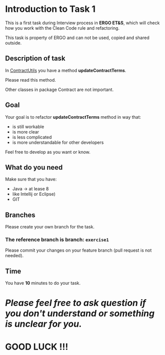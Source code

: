# Introduction to Task 1
This is a first task during Interview process in **ERGO ET&S**, which will check how you work with the Clean Code rule and refactoring. 

This task is property of ERGO and can not be used, copied and shared outside.
## Description of task
In [ContractUtils][ContractUtils] you have a method **updateContractTerms**. 

Please read this method. 

Other classes in package Contract are not important.
## Goal
Your goal is to refactor **updateContractTerms** method in way that:
- is still workable
- is more clear
- is less complicated  
- is more understandable for other developers

Feel free to develop as you want or know.
## What do you need
Make sure that you have:
- Java -> at lease 8
- like Intellij or Eclipse)
- GIT
## Branches
Please create your own branch for the task.

### **The reference branch is branch: `exercise1`**
Please commit your changes on your feature branch (pull request is not needed).
## Time
You have **10** minutes to do your task.

# _Please feel free to ask question if you don't understand or something is unclear for you._
# **GOOD LUCK !!!**

[ContractUtils]: src/main/java/digital/ergo/interview/insurance/utils/ContractUtils.java